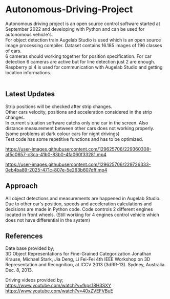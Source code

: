 # Autonomous-Driving-Project
Autonomous driving project is an open source control software started at September 2022 and developing with Python and can be used for autonomous vehicle's.<br>
For object detection train Augelab Studio is used which is an open source image processing compiler. Dataset contains 16.185 images of 196 classes of cars.<br>
6 cameras should working together for position specification. For car detection 6 cameras are active but for line detection just 2 are enough. Raspberry pi 4 is used for communication with Augelab Studio and getting location informations.<br><br>
## Latest Updates<br>
Strip positions will be checked after strip changes.<br>
Other cars velocity, positions and acceleration considered in the strip changes.<br>
In current situation software catchs only one car in the screen. Also distance measurement between other cars does not working properly. (some problems at dark colour cars for night drivings) <br>
Test code has some repetitive functions and has to be optimized.


https://user-images.githubusercontent.com/129625706/229360308-af5c0657-c3ca-41b0-83b0-4fa060f33281.mp4




https://user-images.githubusercontent.com/129625706/229726333-0eb4ba89-2025-471c-807e-5e263b607dff.mp4




## Approach
All object detections and measurements are happened in Augelab Studio. Due to other car's position, speeds and acceleration calculations and decisions are made in Python code. Code controls 2 different engines located in front wheels. (Still working for 4 engines control vehicle which does not have differential in the system)



## References
Date base provided by;<br>
 3D Object Representations for Fine-Grained Categorization
       Jonathan Krause, Michael Stark, Jia Deng, Li Fei-Fei
       4th IEEE Workshop on 3D Representation and Recognition, at ICCV 2013 (3dRR-13). Sydney, Australia. Dec. 8, 2013.
 
 Driving videos provided by;<br>
 https://www.youtube.com/watch?v=fkps18H3SXY <br>
 https://www.youtube.com/watch?v=40xZVEFVBuE
